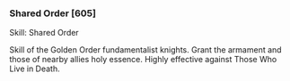 ### Shared Order [605]

Skill: Shared Order

Skill of the Golden Order fundamentalist knights. Grant the armament and those of nearby allies holy essence. Highly effective against Those Who Live in Death.